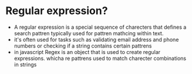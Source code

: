 # Regular expression?
- A regular expression is a special sequence of charecters that defines a search pattren typically used for pattren mathcing within text.
- it's often used for tasks such as validating email address and phone numbers or checking if a string contains certain pattrens
- in javascript Regex is an object that is used to create regular expressions. whicha re pattrens used to match charecter combinations in strings